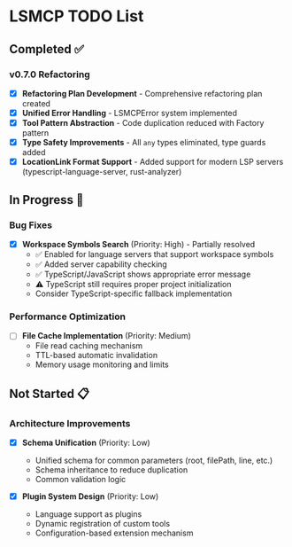 # LSMCP TODO List

## Completed ✅

### v0.7.0 Refactoring

- [x] **Refactoring Plan Development** - Comprehensive refactoring plan created
- [x] **Unified Error Handling** - LSMCPError system implemented
- [x] **Tool Pattern Abstraction** - Code duplication reduced with Factory pattern
- [x] **Type Safety Improvements** - All `any` types eliminated, type guards added
- [x] **LocationLink Format Support** - Added support for modern LSP servers (typescript-language-server, rust-analyzer)

## In Progress 🚧

### Bug Fixes

- [x] **Workspace Symbols Search** (Priority: High) - Partially resolved
  - ✅ Enabled for language servers that support workspace symbols
  - ✅ Added server capability checking
  - ✅ TypeScript/JavaScript shows appropriate error message
  - ⚠️ TypeScript still requires proper project initialization
  - Consider TypeScript-specific fallback implementation

### Performance Optimization

- [ ] **File Cache Implementation** (Priority: Medium)
  - File read caching mechanism
  - TTL-based automatic invalidation
  - Memory usage monitoring and limits

## Not Started 📋

### Architecture Improvements

- [x] **Schema Unification** (Priority: Low)

  - Unified schema for common parameters (root, filePath, line, etc.)
  - Schema inheritance to reduce duplication
  - Common validation logic

- [x] **Plugin System Design** (Priority: Low)
  - Language support as plugins
  - Dynamic registration of custom tools
  - Configuration-based extension mechanism
